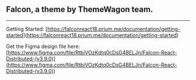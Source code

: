 ## Falcon, a theme by ThemeWagon team.

---

Getting Started:
[https://falconreact18.prium.me/documentation/getting-started](<https://falconreact18.prium.me/documentation/getting-started>)

Get the Figma design file here:
[https://www.figma.com/file/RtbiVOzKdtq0cDsG4BELJn/Falcon-React-Distributed-(v3.9.0)](<https://www.figma.com/file/RtbiVOzKdtq0cDsG4BELJn/Falcon-React-Distributed-(v3.9.0)>)
